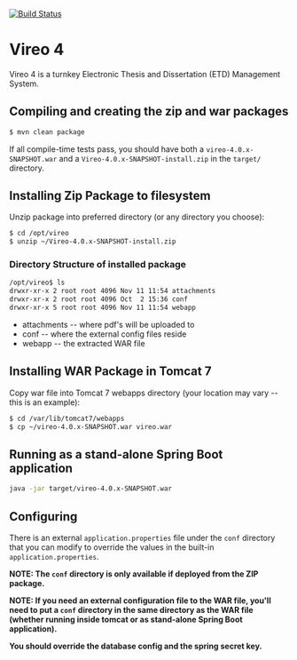 [![Build Status](https://travis-ci.org/rladdusaw/Vireo.svg?branch=master)](https://travis-ci.org/rladdusaw/Vireo)

# Vireo 4
Vireo 4 is a turnkey Electronic Thesis and Dissertation (ETD) Management System.

## Compiling and creating the zip and war packages
```bash
$ mvn clean package
```
If all compile-time tests pass, you should have both a `vireo-4.0.x-SNAPSHOT.war` and a `Vireo-4.0.x-SNAPSHOT-install.zip` in the `target/` directory.

## Installing Zip Package to filesystem
Unzip package into preferred directory (or any directory you choose):
```bash
$ cd /opt/vireo
$ unzip ~/Vireo-4.0.x-SNAPSHOT-install.zip
```

### Directory Structure of installed package
```bash
/opt/vireo$ ls
drwxr-xr-x 2 root root 4096 Nov 11 11:54 attachments
drwxr-xr-x 2 root root 4096 Oct  2 15:36 conf
drwxr-xr-x 5 root root 4096 Nov 11 11:54 webapp
```
* attachments -- where pdf's will be uploaded to
* conf -- where the external config files reside
* webapp -- the extracted WAR file

## Installing WAR Package in Tomcat 7
Copy war file into Tomcat 7 webapps directory (your location may vary -- this is an example):
```bash
$ cd /var/lib/tomcat7/webapps
$ cp ~/vireo-4.0.x-SNAPSHOT.war vireo.war
```

## Running as a stand-alone Spring Boot application
```bash
java -jar target/vireo-4.0.x-SNAPSHOT.war
```

## Configuring
There is an external `application.properties` file under the `conf` directory that you can modify to override the values in the built-in `application.properties`.

**NOTE: The `conf` directory is only available if deployed from the ZIP package.**

**NOTE: If you need an external configuration file to the WAR file, you'll need to put a `conf` directory in the same directory as the WAR file (whether running inside tomcat or as stand-alone Spring Boot application).**

**You should override the database config and the spring secret key.**
